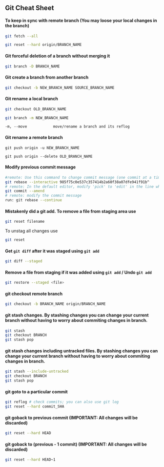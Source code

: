 ## Git Cheat Sheet  

#### To keep in sync with remote branch (You may loose your local changes in the branch)
```bash
git fetch --all
```
```bash
git reset --hard origin/BRANCH_NAME
```

 #### Git forceful deletion of a branch without merging it
```bash
git branch -D BRANCH_NAME
```
 #### Git create a branch from another branch
```bash
git checkout -b NEW_BRANCH_NAME SOURCE_BRANCH_NAME
```
 #### Git rename a local branch
 ```bash
 git checkout OLD_BRANCH_NAME
 ```
 ```bash
 git branch -m NEW_BRANCH_NAME
 ```
 `-m, --move            move/rename a branch and its reflog`
 #### Git rename a remote branch
 ```
 git push origin -u NEW_BRANCH_NAME
 ```
 ```
 git push origin --delete OLD_BRANCH_NAME
 ```
 #### Modify previous commit message
```bash
#remote: Use this command to change commit message (one commit at a time):
git rebase --interactive 985f75c0e537c357414b2a60f38a07dfe941f91b^
# remote: In the default editor, modify 'pick' to 'edit' in the line whose commit you want to modify
git commit --amend
# remote: modify the commit message
run: git rebase --continue
```
 #### Mistakenly did a git add. To remove a file from staging area use
```bash
git reset filename
```
To unstag all changes use
```bash
git reset
```
#### Get `git diff` after it was staged using `git add`
```bash
git diff --staged
```
#### Remove a file from staging if it was added using `git add` / Undo `git add`
```bash
git restore --staged <file>
```
#### git checkout remote branch
```bash
git checkout -b BRANCH_NAME origin/BRANCH_NAME 
```
#### git stash changes. By stashing changes you can change your current branch without having to worry about commiting changes in branch.
```bash
git stash
git checkout BRANCH
git stash pop
```
#### git stash changes including untracked files. By stashing changes you can change your current branch without having to worry about commiting changes in branch.
```bash
git stash --include-untracked
git checkout BRANCH
git stash pop
```
#### git goto to a particular commit
```bash
git reflog # check commits; you can also use git log
git reset --hard commit_SHA
```
#### git goback to previous commit (IMPORTANT: All changes will be discarded)
```bash
git reset --hard HEAD
```
#### git goback to (previous - 1 commit) (IMPORTANT: All changes will be discarded)
```bash
git reset --hard HEAD~1
```
